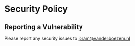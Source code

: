 # Security Policy

## Reporting a Vulnerability

Please report any security issues to joram@vandenboezem.nl
